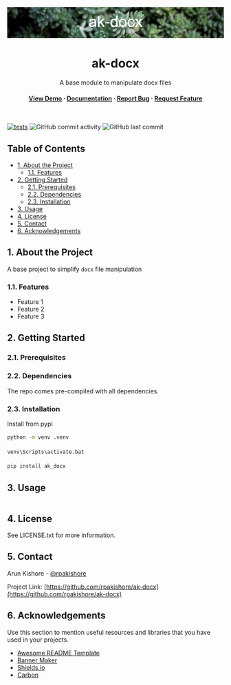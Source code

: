 <!--- Heading --->
<div align="center">
  <img src="assets/banner.png" alt="banner" width="auto" height="auto" />
  <h1>ak-docx</h1>
  <p>
    A base module to manipulate docx files
  </p>
<h4>
    <a href="https://github.com/rpakishore/ak-docx/">View Demo</a>
  <span> · </span>
    <a href="https://github.com/rpakishore/ak-docx">Documentation</a>
  <span> · </span>
    <a href="https://github.com/rpakishore/ak-docx/issues/">Report Bug</a>
  <span> · </span>
    <a href="https://github.com/rpakishore/ak-docx/issues/">Request Feature</a>
  </h4>
</div>
<br />

[![tests](https://github.com/rpakishore/ak-docx/actions/workflows/test.yml/badge.svg)](https://github.com/rpakishore/ak-docx/actions/workflows/test.yml)
![GitHub commit activity](https://img.shields.io/github/commit-activity/m/rpakishore/ak-docx)
![GitHub last commit](https://img.shields.io/github/last-commit/rpakishore/ak-docx)
<!-- Table of Contents -->
<h2>Table of Contents</h2>

- [1. About the Project](#1-about-the-project)
  - [1.1. Features](#11-features)
- [2. Getting Started](#2-getting-started)
  - [2.1. Prerequisites](#21-prerequisites)
  - [2.2. Dependencies](#22-dependencies)
  - [2.3. Installation](#23-installation)
- [3. Usage](#3-usage)
- [4. License](#4-license)
- [5. Contact](#5-contact)
- [6. Acknowledgements](#6-acknowledgements)

<!-- About the Project -->
## 1. About the Project
A base project to simplify `docx` file manipulation

<!-- Features -->
### 1.1. Features

- Feature 1
- Feature 2
- Feature 3

<!-- Getting Started -->
## 2. Getting Started

<!-- Prerequisites -->
### 2.1. Prerequisites

### 2.2. Dependencies
The repo comes pre-compiled with all dependencies.

<!-- Installation -->
### 2.3. Installation

Install from pypi

```bash
python -m venv .venv

venv\Scripts\activate.bat

pip install ak_docx
```
<!-- Usage -->
## 3. Usage

```python

```

<!-- License -->
## 4. License
See LICENSE.txt for more information.

<!-- Contact -->
## 5. Contact

Arun Kishore - [@rpakishore](mailto:pypi@rpakishore.co.in)

Project Link: [https://github.com/rpakishore/ak-docx](https://github.com/rpakishore/ak-docx)


<!-- Acknowledgments -->
## 6. Acknowledgements

Use this section to mention useful resources and libraries that you have used in your projects.

 - [Awesome README Template](https://github.com/Louis3797/awesome-readme-template/blob/main/README-WITHOUT-EMOJI.md)
 - [Banner Maker](https://banner.godori.dev/)
 - [Shields.io](https://shields.io/)
 - [Carbon](https://carbon.now.sh/)